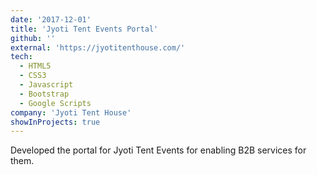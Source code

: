 ```yaml
---
date: '2017-12-01'
title: 'Jyoti Tent Events Portal'
github: ''
external: 'https://jyotitenthouse.com/'
tech:
  - HTML5 
  - CSS3
  - Javascript
  - Bootstrap
  - Google Scripts 
company: 'Jyoti Tent House'
showInProjects: true
---
```


Developed the portal for Jyoti Tent Events for enabling B2B services for them.
